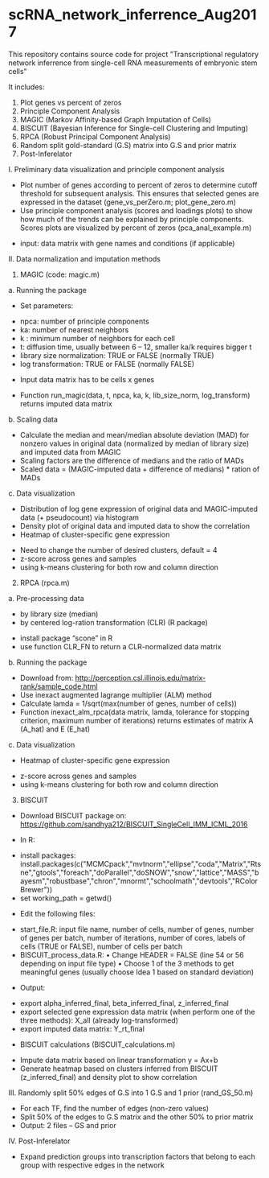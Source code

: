 # scRNA_network_inferrence_Aug2017
This repository contains source code for project "Transcriptional regulatory network inferrence from single-cell RNA measurements of embryonic stem cells" 

It includes:
1. Plot genes vs percent of zeros 
2. Principle Component Analysis 
3. MAGIC (Markov Affinity-based Graph Imputation of Cells) 
4. BISCUIT (Bayesian Inference for Single-cell Clustering and Imputing)
5. RPCA (Robust Principal Component Analysis)
6. Random split gold-standard (G.S) matrix into G.S and prior matrix 
7. Post-Inferelator

I. Preliminary data visualization and principle component analysis
- Plot number of genes according to percent of zeros to determine cutoff threshold for subsequent analysis. This ensures that selected genes are expressed in the dataset (gene_vs_perZero.m; plot_gene_zero.m)
- Use principle component analysis (scores and loadings plots) to show how much of the trends can be explained by principle components. Scores plots are visualized by percent of zeros  (pca_anal_example.m)
+ input: data matrix with gene names and conditions (if applicable) 

II. Data normalization and imputation methods 
1. MAGIC (code: magic.m)

a. Running the package
- Set parameters: 
+ npca: number of principle components 
+ ka: number of nearest neighbors 
+ k : minimum number of neighbors for each cell 
+ t: diffusion time, usually between 6 – 12, smaller ka/k requires bigger t 
+ library size normalization: TRUE or FALSE (normally TRUE)
+ log transformation: TRUE or FALSE (normally FALSE)

- Input data matrix has to be cells x genes 

- Function run_magic(data, t, npca, ka, k, lib_size_norm, log_transform) returns imputed data matrix 

b. Scaling data 
- Calculate the median and mean/median absolute deviation (MAD) for nonzero values in original data (normalized by median of library size) and imputed data from MAGIC
- Scaling factors are the difference of medians and the ratio of MADs
- Scaled data = (MAGIC-imputed data + difference of medians) * ration of MADs 

c. Data visualization 
- Distribution of log gene expression of original data and MAGIC-imputed data (+ pseudocount) via histogram 
- Density plot of original data and imputed data to show the correlation
- Heatmap of cluster-specific gene expression 
+ Need to change the number of desired clusters, default = 4 
+ z-score across genes and samples 
+ using k-means clustering for both row and column direction 

2. RPCA (rpca.m)

a. Pre-processing data 
- by library size (median) 
- by centered log-ration transformation (CLR) (R package)
+ install package “scone” in R
+ use function CLR_FN to return a CLR-normalized data matrix 

b. Running the package 
- Download from: 
http://perception.csl.illinois.edu/matrix-rank/sample_code.html
- Use inexact augmented lagrange multiplier (ALM) method
- Calculate lamda = 1/sqrt(max(number of genes, number of cells))
- Function inexact_alm_rpca(data matrix, lamda, tolerance for stopping criterion, maximum number of iterations) returns estimates of matrix A (A_hat) and E (E_hat)

c. Data visualization
- Heatmap of cluster-specific gene expression 
+ z-score across genes and samples 
+ using k-means clustering for both row and column direction 

3. BISCUIT

- Download BISCUIT package on: https://github.com/sandhya212/BISCUIT_SingleCell_IMM_ICML_2016

- In R:
+ install packages: install.packages(c("MCMCpack","mvtnorm","ellipse","coda","Matrix","Rtsne","gtools","foreach","doParallel","doSNOW","snow","lattice","MASS","bayesm","robustbase","chron","mnormt","schoolmath","devtools","RColorBrewer"))
+ set working_path = getwd()

- Edit the following files:
+ start_file.R: input file name, number of cells, number of genes, number of genes per batch, number of iterations, number of cores, labels of cells (TRUE or FALSE), number of cells per batch
+ BISCUIT_process_data.R: 
•	Change HEADER = FALSE (line 54 or 56 depending on input file type)
•	Choose 1 of the 3 methods to get meaningful genes (usually choose Idea 1 based on standard deviation)
- Output:
+ export alpha_inferred_final, beta_inferred_final, z_inferred_final 
+ export selected gene expression data matrix (when perform one of the three methods): X_all (already log-transformed)
+ export imputed data matrix: Y_rt_final 

- BISCUIT calculations (BISCUIT_calculations.m)
+ Impute data matrix based on linear transformation y = Ax+b 
+ Generate heatmap based on clusters inferred from BISCUIT (z_inferred_final) and density plot to show correlation


III. Randomly split 50% edges of G.S into 1 G.S and 1 prior 
(rand_GS_50.m)
- For each TF, find the number of edges (non-zero values) 
- Split 50% of the edges to G.S matrix and the other 50% to prior matrix
- Output: 2 files – GS and prior 

IV. Post-Inferelator
- Expand prediction groups into transcription factors that belong to each group with respective edges in the network 
